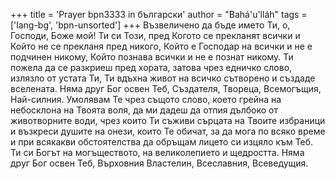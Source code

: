 +++
title = 'Prayer bpn3333 in български'
author = "Bahá'u'lláh"
tags = ['lang-bg', 'bpn-unsorted']
+++
Възвеличено да бъде името Ти, о, Господи, Боже мой! Ти си Този, пред Когото се прекланят всички и Който не се прекланя пред никого, Който е Господар на всички и не е подчинен никому, Който познава всички и не е познат никому. Ти пожела да се разкриеш пред хората, затова чрез едничко слово, излязло от устата Ти, Ти вдъхна живот на всичко сътворено и създаде вселената. Няма друг Бог освен Теб, Създателя, Твореца, Всемогъщия, Най-силния.
Умолявам Те чрез същото слово, което грейна на небосклона на Твоята воля, да ми дадеш да отпия дълбоко от животворните води, чрез които Ти съживи сърцата на Твоите избраници и възкреси душите на онези, които Те обичат, за да мога по всяко време и при всякакви обстоятелства да обръщам лицето си изцяло към Теб.
Ти си Богът на могъществото, на великолепието и щедростта. Няма друг Бог освен Теб, Върховния Властелин, Всеславния, Всеведущия.

